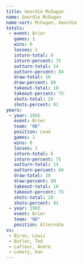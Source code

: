 ```yaml
---
title: Geordie McGugan
name: Geordie McGugan
name-sort: McGugan, Geordie
totals:
 - event: Brier
   games: 1
   wins: 0
   losses: 1
   inturn-total: 6
   inturn-percent: 75
   outturn-total: 14
   outturn-percent: 84
   draw-total: 10
   draw-percent: 88
   takeout-total: 10
   takeout-percent: 75
   shots-total: 20
   shots-percent: 81
years:
 - year: 1992
   event: Brier
   team: "NB"
   position: Lead
   games: 1
   wins: 0
   losses: 1
   inturn-total: 6
   inturn-percent: 75
   outturn-total: 14
   outturn-percent: 84
   draw-total: 10
   draw-percent: 88
   takeout-total: 10
   takeout-percent: 75
   shots-total: 20
   shots-percent: 81
 - year: 1993
   event: Brier
   team: "NB"
   position: Alternate
vs:
 - Biron, Louis
 - Butler, Ted
 - Lafleur, Andre
 - Lemery, Dan
---
```

